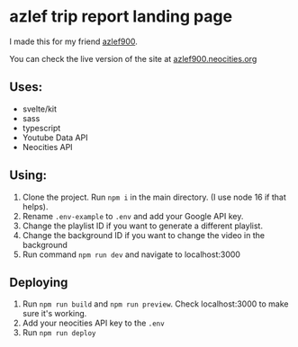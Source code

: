 # azlef trip report landing page

I made this for my friend [azlef900](https://www.youtube.com/channel/UCkZjdCdkmeF2ebOGHQOF1gA).

You can check the live version of the site at [azlef900.neocities.org](https://azlef900.neocities.org/)

## Uses:

- svelte/kit
- sass
- typescript
- Youtube Data API
- Neocities API

## Using:

1. Clone the project. Run `npm i` in the main directory. (I use node 16 if that helps).
2. Rename `.env-example` to `.env` and add your Google API key.
3. Change the playlist ID if you want to generate a different playlist.
4. Change the background ID if you want to change the video in the background
5. Run command `npm run dev` and navigate to localhost:3000

## Deploying

1. Run `npm run build` and `npm run preview`. Check localhost:3000 to make sure it's working.
2. Add your neocities API key to the `.env`
3. Run `npm run deploy`
